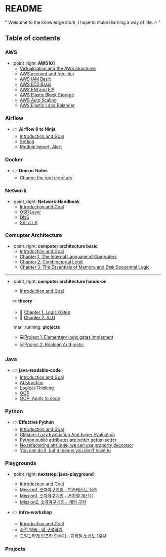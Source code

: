 # README

" Welcome to the knowledge store, I hope to make learning a way of life. :fire: "

## Table of contents

### AWS

* :point\_right: **AWS101**
  * [Virtualization and the AWS structures](aws/aws101/cloud_basic_vm.md)
  * [AWS account and free-tier](aws/aws101/account_freetier.md)
  * [AWS IAM Basic](aws/aws101/iam_basic.md)
  * [AWS EC2 Basic](aws/aws101/ec2/ec2_basic.md)
  * [AWS ENI and EIP](aws/aws101/ec2/eni_eip.md)
  * [AWS Elastic Block Storage](aws/aws101/ec2/ebs.md)
  * [AWS Auto Scaling](aws/aws101/ec2/autoscaling.md)
  * [AWS Elastic Load Balancer](aws/aws101/ec2/elb.md)


### Airflow

* :point_right: **Airflow 0 to Ninja**
  * [Introduction and Goal](airflow/ninja/README.md)
  * [Setting](airflow/ninja/tutorial.md)
  * [Module Import, Alert](airflow/ninja/basic.md)


### Docker

* :point_right: **Docker Notes**
  * [Change the root directory](docker/docker_story/change_root_directory.md)



### Network

* :point\_right: **Network-Handbook**
  * [Introduction and Goal](network/network-handbook/)
  * [OSI7Layer](network/network-handbook/osi7layer.md)
  * [DNS](network/network-handbook/dns.md)
  * [SSL/TLS](network/network-handbook/ssl_tls.md)

### Comupter Architecture

* :point\_right: **computer architecture basic**
  * [Introduction and Goal](comupter-architecture/computer-architecture-scratch/)
  * [Chapter 1. The Internal Language of Computers](comupter-architecture/computer-architecture-scratch/section1.md)
  * [Chapter 2. Combinatorial Logic](comupter-architecture/computer-architecture-scratch/section2.md)
  * [Chapter 3. The Essentials of Memory and Disk Sequential Logic](comupter-architecture/computer-architecture-scratch/section3.md)

***

*   :point\_right: **computer architecture hands-on**

    * [Introduction and Goal](comupter-architecture/computer-architecture-hands-on/)

    :pencil2: **theory**

    * :pencil: [Chapter 1. Logic Gates](comupter-architecture/computer-architecture-hands-on/chapter1.md)
    * :pencil: [Chapter 2. ALU](comupter-architecture/computer-architecture-hands-on/chapter2.md)

    :man\_running: **projects**

    * :computer:[Project 1. Elementary logic gates implement](comupter-architecture/computer-architecture-hands-on/project1.md)
    * :computer:[Project 2. Boolean Arithmetic](comupter-architecture/computer-architecture-hands-on/project2.md)

### Java

* :point_right: **java-readable-code**
  * [Introduction and Goal](java/readable-code/README.md)
  * [Abstraction](java/readable-code/abstract.md)
  * [Logical-Thinking](java/readable-code/logical_thinking.md)
  * [OOP](java/readable-code/oop.md)
  * [OOP: Apply to code](java/readable-code/oop-code.md)

### Python

* :point_right: **Effective Python**
  * [Introduction and Goal](python/better-python-code51/README.md)
  * [Closure: Lazy Evaluation And Eager Evaluation](python/better-python-code51/lazy_evaluation.md)
  * [Python public attributes are better getter-setter](python/effective-python-2nd/attributes.md)
  * [No refactoring attribute, we can use property decorator](python/effective-python-2nd/property.md)
  * [You can do it, but it means you don't have to](python/better-python-code51/chapter5.md)


### Playgrounds

* :point\_right: **nextstep: java-playground**
  * [Introduction and Goal](java/nextstep:java-playground/)
  * [Mission1. 숫자야구게임 - 학습테스트 실습](java/nextstep:java-playground/mission1-1.md)
  * [Mission1. 숫자야구게임 - 문자열 계산기](java/nextstep:java-playground/mission1-2.md)
  * [Mission2. 숫자야구게임 - 게임 구현](java/nextstep:java-playground/mission2-1.md)

* :point_right: **infra-workshop**
  * [Introduction and Goal](infra-playground/)
  * [사전 학습 - 망 구성하기](infra-playground/pre-activity-topology)
  * [그럴듯하게 인프라 만들기 - 지하철 노선도 1주차](infra-playground/1week.md)

### Projects
